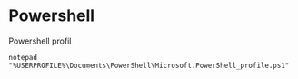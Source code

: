 # Powershell

Powershell profil

`notepad "%USERPROFILE%\Documents\PowerShell\Microsoft.PowerShell_profile.ps1"`
